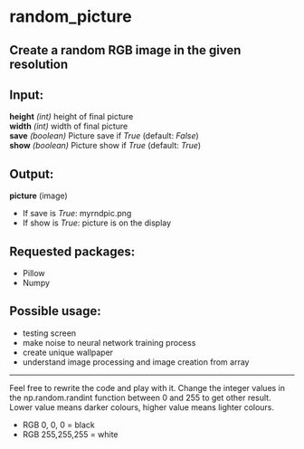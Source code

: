 # random_picture

Create a random RGB image in the given resolution
------------------------------------------------------------------------------
## Input:<br>
**height**  *(int)*       height of final picture<br>
**width**   *(int)*       width of final picture<br>
**save**    *(boolean)*   Picture save if *True* (default: *False*)<br>
**show**    *(boolean)*   Picture show if *True* (default: *True*)<br>

## Output:<br>
**picture**  (image)
- If save is *True*: myrndpic.png
- If show is *True*: picture is on the display

## Requested packages:<br>
- Pillow
- Numpy

## Possible usage:<br>
- testing screen
- make noise to neural network training process
- create unique wallpaper
- understand image processing and image creation from array

------------------------------------------------------------------------------

Feel free to rewrite the code and play with it. Change the integer values in
the np.random.randint function between 0 and 255 to get other result. Lower
value means darker colours, higher value means lighter colours.
- RGB   0,  0,  0 = black
- RGB 255,255,255 = white
